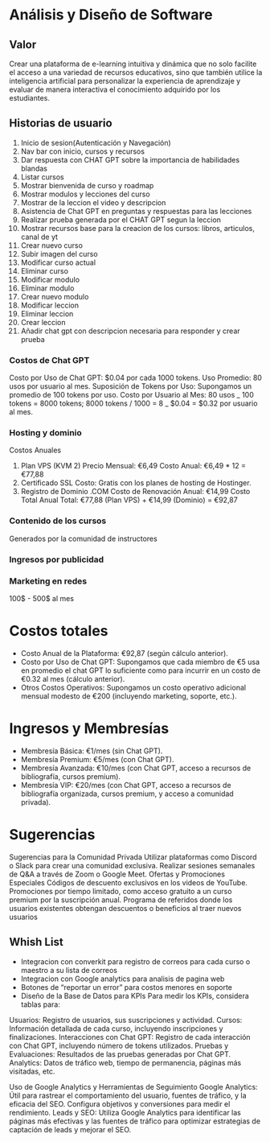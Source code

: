 # Análisis y Diseño de Software

## Valor

Crear una plataforma de e-learning intuitiva y dinámica que no solo facilite el acceso a una variedad de recursos educativos, sino que también utilice la inteligencia artificial para personalizar la experiencia de aprendizaje y evaluar de manera interactiva el conocimiento adquirido por los estudiantes.

## Historias de usuario

1. Inicio de sesion(Autenticación y Navegación)
2. Nav bar con inicio, cursos y recursos
3. Dar respuesta con CHAT GPT sobre la importancia de habilidades blandas
4. Listar cursos
5. Mostrar bienvenida de curso y roadmap
6. Mostrar modulos y lecciones del curso
7. Mostrar de la leccion el video y descripcion
8. Asistencia de Chat GPT en preguntas y respuestas para las lecciones
9. Realizar prueba generada por el CHAT GPT segun la leccion
10. Mostrar recursos base para la creacion de los cursos: libros, articulos, canal de yt
11. Crear nuevo curso
12. Subir imagen del curso
13. Modificar curso actual
14. Eliminar curso
15. Modificar modulo
16. Eliminar modulo
17. Crear nuevo modulo
18. Modificar leccion
19. Eliminar leccion
20. Crear leccion
21. Añadir chat gpt con descripcion necesaria para responder y crear prueba

### Costos de Chat GPT

Costo por Uso de Chat GPT: $0.04 por cada 1000 tokens.
Uso Promedio: 80 usos por usuario al mes.
Suposición de Tokens por Uso: Supongamos un promedio de 100 tokens por uso.
Costo por Usuario al Mes: 80 usos _ 100 tokens = 8000 tokens; 8000 tokens / 1000 = 8 _ $0.04 = $0.32 por usuario al mes.

### Hosting y dominio

Costos Anuales

1. Plan VPS (KVM 2)
   Precio Mensual: €6,49
   Costo Anual: €6,49 \* 12 = €77,88
2. Certificado SSL
   Costo: Gratis con los planes de hosting de Hostinger.
3. Registro de Dominio .COM
   Costo de Renovación Anual: €14,99
   Costo Total Anual
   Total: €77,88 (Plan VPS) + €14,99 (Dominio) = €92,87

### Contenido de los cursos

Generados por la comunidad de instructores

### Ingresos por publicidad

### Marketing en redes

100$ - 500$ al mes

# Costos totales

- Costo Anual de la Plataforma: €92,87 (según cálculo anterior).
- Costo por Uso de Chat GPT: Supongamos que cada miembro de €5 usa en promedio el chat GPT lo suficiente como para incurrir en un costo de €0.32 al mes (cálculo anterior).
- Otros Costos Operativos: Supongamos un costo operativo adicional mensual modesto de €200 (incluyendo marketing, soporte, etc.).

# Ingresos y Membresías

- Membresía Básica: €1/mes (sin Chat GPT).
- Membresía Premium: €5/mes (con Chat GPT).
- Membresía Avanzada: €10/mes (con Chat GPT, acceso a recursos de bibliografía, cursos premium).
- Membresía VIP: €20/mes (con Chat GPT, acceso a recursos de bibliografía organizada, cursos premium, y acceso a comunidad privada).

# Sugerencias

Sugerencias para la Comunidad Privada
Utilizar plataformas como Discord o Slack para crear una comunidad exclusiva.
Realizar sesiones semanales de Q&A a través de Zoom o Google Meet.
Ofertas y Promociones Especiales
Códigos de descuento exclusivos en los videos de YouTube.
Promociones por tiempo limitado, como acceso gratuito a un curso premium por la suscripción anual.
Programa de referidos donde los usuarios existentes obtengan descuentos o beneficios al traer nuevos usuarios

## Whish List

- Integracion con converkit para registro de correos para cada curso o maestro a su lista de correos
- Integracion con Google analytics para analisis de pagina web
- Botones de “reportar un error” para costos menores en soporte
- Diseño de la Base de Datos para KPIs
  Para medir los KPIs, considera tablas para:

Usuarios: Registro de usuarios, sus suscripciones y actividad.
Cursos: Información detallada de cada curso, incluyendo inscripciones y finalizaciones.
Interacciones con Chat GPT: Registro de cada interacción con Chat GPT, incluyendo número de tokens utilizados.
Pruebas y Evaluaciones: Resultados de las pruebas generadas por Chat GPT.
Analytics: Datos de tráfico web, tiempo de permanencia, páginas más visitadas, etc.

Uso de Google Analytics y Herramientas de Seguimiento
Google Analytics: Útil para rastrear el comportamiento del usuario, fuentes de tráfico, y la eficacia del SEO. Configura objetivos y conversiones para medir el rendimiento.
Leads y SEO: Utiliza Google Analytics para identificar las páginas más efectivas y las fuentes de tráfico para optimizar estrategias de captación de leads y mejorar el SEO.
